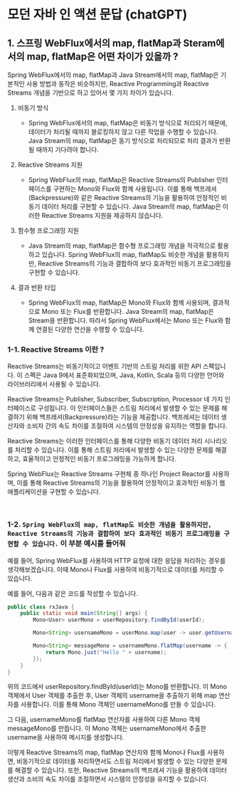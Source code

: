 # 모던 자바 인 액션 문답 (chatGPT)

## 1. 스프링 WebFlux에서의 map, flatMap과 Steram에서의 map, flatMap은 어떤 차이가 있을까 ? 
Spring WebFlux에서의 map, flatMap과 Java Stream에서의 map, flatMap은 기본적인 사용 방법과 동작은 비슷하지만, Reactive Programming과 Reactive Streams 개념을 기반으로 하고 있어서 몇 가지 차이가 있습니다.

1. 비동기 방식
   - Spring WebFlux에서의 map, flatMap은 비동기 방식으로 처리되기 때문에, 데이터가 처리될 때까지 블로킹하지 않고 다른 작업을 수행할 수 있습니다. Java Stream의 map, flatMap은 동기 방식으로 처리되므로 처리 결과가 반환될 때까지 기다려야 합니다.

2. Reactive Streams 지원
   - Spring WebFlux의 map, flatMap은 Reactive Streams의 Publisher 인터페이스를 구현하는 Mono와 Flux와 함께 사용됩니다. 이를 통해 백프레셔(Backpressure)와 같은 Reactive Streams의 기능을 활용하여 안정적인 비동기 데이터 처리를 구현할 수 있습니다. Java Stream의 map, flatMap은 이러한 Reactive Streams 지원을 제공하지 않습니다.

3. 함수형 프로그래밍 지원
   - Java Stream의 map, flatMap은 함수형 프로그래밍 개념을 적극적으로 활용하고 있습니다. Spring WebFlux의 map, flatMap도 비슷한 개념을 활용하지만, Reactive Streams의 기능과 결합하여 보다 효과적인 비동기 프로그래밍을 구현할 수 있습니다.

4. 결과 반환 타입
   - Spring WebFlux의 map, flatMap은 Mono와 Flux와 함께 사용되며, 결과적으로 Mono 또는 Flux를 반환합니다. Java Stream의 map, flatMap은 Stream을 반환합니다. 따라서 Spring WebFlux에서는 Mono 또는 Flux와 함께 연결된 다양한 연산을 수행할 수 있습니다.

### 1-1. Reactive Streams 이란 ?
Reactive Streams는 비동기적이고 이벤트 기반의 스트림 처리를 위한 API 스펙입니다. 이 스펙은 Java 9에서 표준화되었으며, Java, Kotlin, Scala 등의 다양한 언어와 라이브러리에서 사용될 수 있습니다.

Reactive Streams는 Publisher, Subscriber, Subscription, Processor 네 가지 인터페이스로 구성됩니다. 이 인터페이스들은 스트림 처리에서 발생할 수 있는 문제를 해결하기 위해 백프레셔(Backpressure)라는 기능을 제공합니다. 백프레셔는 데이터 생산자와 소비자 간의 속도 차이를 조절하여 시스템의 안정성을 유지하는 역할을 합니다.

Reactive Streams는 이러한 인터페이스를 통해 다양한 비동기 데이터 처리 시나리오를 처리할 수 있습니다. 이를 통해 스트림 처리에서 발생할 수 있는 다양한 문제를 해결하고, 효율적이고 안정적인 비동기 프로그래밍을 가능하게 합니다.

Spring WebFlux는 Reactive Streams 구현체 중 하나인 Project Reactor를 사용하며, 이를 통해 Reactive Streams의 기능을 활용하여 안정적이고 효과적인 비동기 웹 애플리케이션을 구현할 수 있습니다.

<br />

### 1-2. `Spring WebFlux의 map, flatMap도 비슷한 개념을 활용하지만, Reactive Streams의 기능과 결합하여 보다 효과적인 비동기 프로그래밍을 구현할 수 있습니다.` 이 부분 예시를 들어줘
예를 들어, Spring WebFlux를 사용하여 HTTP 요청에 대한 응답을 처리하는 경우를 생각해보겠습니다. 이때 Mono나 Flux를 사용하여 비동기적으로 데이터를 처리할 수 있습니다.

예를 들어, 다음과 같은 코드를 작성할 수 있습니다.
```java
public class rxJava {
	public static void main(String[] args) {
		Mono<User> userMono = userRepository.findById(userId);

		Mono<String> usernameMono = userMono.map(user -> user.getUsername());

		Mono<String> messageMono = usernameMono.flatMap(username -> {
			return Mono.just("Hello " + username);
		});
	}
}
```

위의 코드에서 userRepository.findById(userId)는 Mono<User>를 반환합니다. 이 Mono 객체에서 User 객체를 추출한 후, User 객체의 username을 추출하기 위해 map 연산자를 사용합니다. 이를 통해 Mono<String> 객체인 usernameMono를 만들 수 있습니다.

그 다음, usernameMono를 flatMap 연산자를 사용하여 다른 Mono<String> 객체 messageMono를 만듭니다. 이 Mono 객체는 usernameMono에서 추출한 username을 사용하여 메시지를 생성합니다.

이렇게 Reactive Streams의 map, flatMap 연산자와 함께 Mono나 Flux를 사용하면, 비동기적으로 데이터를 처리하면서도 스트림 처리에서 발생할 수 있는 다양한 문제를 해결할 수 있습니다. 또한, Reactive Streams의 백프레셔 기능을 활용하여 데이터 생산과 소비의 속도 차이를 조절하면서 시스템의 안정성을 유지할 수 있습니다.


